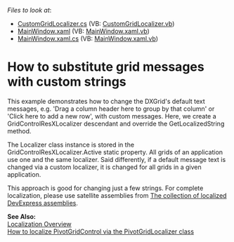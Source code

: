 <!-- default file list -->
*Files to look at*:

* [CustomGridLocalizer.cs](./CS/CustomGridResourceText/CustomGridLocalizer.cs) (VB: [CustomGridLocalizer.vb](./VB/CustomGridResourceText/CustomGridLocalizer.vb))
* [MainWindow.xaml](./CS/CustomGridResourceText/MainWindow.xaml) (VB: [MainWindow.xaml.vb](./VB/CustomGridResourceText/MainWindow.xaml.vb))
* [MainWindow.xaml.cs](./CS/CustomGridResourceText/MainWindow.xaml.cs) (VB: [MainWindow.xaml.vb](./VB/CustomGridResourceText/MainWindow.xaml.vb))
<!-- default file list end -->
# How to substitute grid messages with custom strings


<p>This example demonstrates how to change the DXGrid's default text messages, e.g. 'Drag a column header here to group by that column' or 'Click here to add a new row', with custom messages. Here, we create a GridControlResXLocalizer descendant and override the GetLocalizedString method.</p><p>The Localizer class instance is stored in the GridControlResXLocalizer.Active static property. All grids of an application use one and the same localizer. Said differently, if a default message text is changed via a custom localizer, it is changed for all grids in a given application.</p><p>This approach is good for changing just a few strings. For complete localization, please use satellite assemblies from <a href="https://www.devexpress.com/Support/Center/p/A421">The collection of localized DevExpress assemblies</a>.</p><p><strong>See Also:</strong><br />
<a href="http://documentation.devexpress.com/#WPF/CustomDocument7542">Localization Overview</a><br />
<a href="https://www.devexpress.com/Support/Center/p/E2310">How to localize PivotGridControl via the PivotGridLocalizer class</a></p>

<br/>


